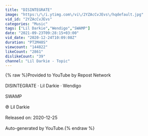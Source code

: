 ```yaml
---
title: "DISINTEGRATE"
image: "https:\/\/i.ytimg.com\/vi\/2YZAcCvJEvs\/hqdefault.jpg"
vid_id: "2YZAcCvJEvs"
categories: "Music"
tags: ["Lil Darkie","Wendigo","SWAMP"]
date: "2021-09-23T09:28:15+03:00"
vid_date: "2020-12-24T10:09:08Z"
duration: "PT2M40S"
viewcount: "144822"
likeCount: "2861"
dislikeCount: "39"
channel: "Lil Darkie - Topic"
---
```

{% raw %}Provided to YouTube by Repost Network<br /><br />DISINTEGRATE · Lil Darkie · Wendigo<br /><br />SWAMP<br /><br />℗ Lil Darkie<br /><br />Released on: 2020-12-25<br /><br />Auto-generated by YouTube.{% endraw %}
